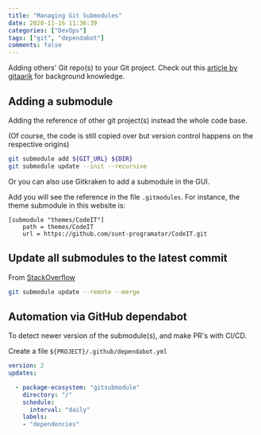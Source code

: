 ```yaml
---
title: "Managing Git Submodules"
date: 2020-11-16 11:36:39
categories: ["DevOps"]
tags: ["git", "dependabot"]
comments: false
---
```


Adding others' Git repo(s) to your Git project. Check out this [article by gitaarik](https://gist.github.com/gitaarik/8735255) for background knowledge.

<!--more-->

## Adding a submodule

Adding the reference of other git project(s) instead the whole code base.

(Of course, the code is still copied over but version control happens on the respective origins)

```bash
git submodule add ${GIT_URL} ${DIR}
git submodule update --init --recursive
```

Or you can also use Gitkraken to add a submodule in the GUI.

Add you will see the reference in the file `.gitmodules`. For instance, the theme submodule in this website is:

```
[submodule "themes/CodeIT"]
	path = themes/CodeIT
	url = https://github.com/sunt-programator/CodeIT.git
```

## Update all submodules to the latest commit

From [StackOverflow](https://stackoverflow.com/questions/5828324/update-git-submodule-to-latest-commit-on-origin/5828396#5828396)

```bash
git submodule update --remote --merge
```

## Automation via GitHub dependabot

To detect newer version of the submodule(s), and make PR's with CI/CD.

Create a file `${PROJECT}/.github/dependabot.yml`
```yml
version: 2
updates:

  - package-ecosystem: "gitsubmodule"
    directory: "/"
    schedule:
      interval: "daily"
    labels:
    - "dependencies"
```
